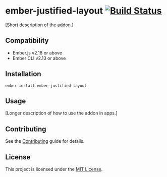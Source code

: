 ember-justified-layout [![Build Status](https://travis-ci.com/Teamtailor/ember-justified-layout.svg?branch=master)](https://travis-ci.com/Teamtailor/ember-justified-layout)
==============================================================================

[Short description of the addon.]


Compatibility
------------------------------------------------------------------------------

* Ember.js v2.18 or above
* Ember CLI v2.13 or above


Installation
------------------------------------------------------------------------------

```
ember install ember-justified-layout
```


Usage
------------------------------------------------------------------------------

[Longer description of how to use the addon in apps.]


Contributing
------------------------------------------------------------------------------

See the [Contributing](CONTRIBUTING.md) guide for details.


License
------------------------------------------------------------------------------

This project is licensed under the [MIT License](LICENSE.md).
